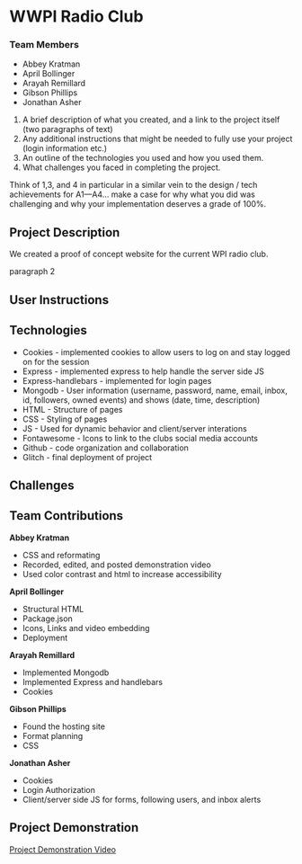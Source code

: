 # WWPI Radio Club
### Team Members
- Abbey Kratman
- April Bollinger
- Arayah Remillard
- Gibson Phillips
- Jonathan Asher

1. A brief description of what you created, and a link to the project itself (two paragraphs of text)
2. Any additional instructions that might be needed to fully use your project (login information etc.)
3. An outline of the technologies you used and how you used them.
4. What challenges you faced in completing the project.


Think of 1,3, and 4 in particular in a similar vein to the design / tech achievements for A1—A4… make a case for why what you did was challenging and why your implementation deserves a grade of 100%.


## Project Description
We created a proof of concept website for the current WPI radio club.

paragraph 2

## User Instructions

## Technologies
- Cookies - implemented cookies to allow users to log on and stay logged on for the session
- Express - implemented express to help handle the server side JS
- Express-handlebars - implemented for login pages
- Mongodb - User information (username, password, name, email, inbox, id, followers, owned events) and shows (date, time, description)
- HTML - Structure of pages
- CSS - Styling of pages
- JS - Used for dynamic behavior and client/server interations
- Fontawesome - Icons to link to the clubs social media accounts
- Github - code organization and collaboration
- Glitch - final deployment of project

## Challenges

## Team Contributions
**Abbey Kratman**
- CSS and reformating
- Recorded, edited, and posted demonstration video
- Used color contrast and html to increase accessibility

**April Bollinger**
- Structural HTML
- Package.json
- Icons, Links and video embedding
- Deployment

**Arayah Remillard**
- Implemented Mongodb
- Implemented Express and handlebars
- Cookies

**Gibson Phillips**
- Found the hosting site
- Format planning
- CSS

**Jonathan Asher**
- Cookies
- Login Authorization
- Client/server side JS for forms, following users, and inbox alerts

## Project Demonstration
[Project Demonstration Video](https://youtu.be/tNNE-Ki4Qic)


